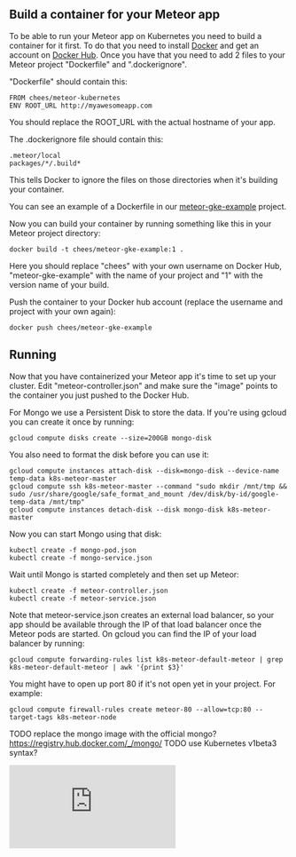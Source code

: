 Build a container for your Meteor app
-------------------------------------

To be able to run your Meteor app on Kubernetes you need to build a container for it first. To do that you need to install [Docker](https://www.docker.com) and get an account on [Docker Hub](https://hub.docker.com/). Once you have that you need to add 2 files to your Meteor project "Dockerfile" and ".dockerignore".

"Dockerfile" should contain this:

    FROM chees/meteor-kubernetes
    ENV ROOT_URL http://myawesomeapp.com

You should replace the ROOT_URL with the actual hostname of your app.

The .dockerignore file should contain this:

    .meteor/local
    packages/*/.build*

This tells Docker to ignore the files on those directories when it's building your container.

You can see an example of a Dockerfile in our [meteor-gke-example](https://github.com/Q42/meteor-gke-example) project.

Now you can build your container by running something like this in your Meteor project directory:

    docker build -t chees/meteor-gke-example:1 .

Here you should replace "chees" with your own username on Docker Hub, "meteor-gke-example" with the name of your project and "1" with the version name of your build.

Push the container to your Docker hub account (replace the username and project with your own again):

    docker push chees/meteor-gke-example



Running
-------

Now that you have containerized your Meteor app it's time to set up your cluster. Edit "meteor-controller.json" and make sure the "image" points to the container you just pushed to the Docker Hub.

For Mongo we use a Persistent Disk to store the data. If you're using gcloud you can create it once by running:

    gcloud compute disks create --size=200GB mongo-disk

You also need to format the disk before you can use it:

    gcloud compute instances attach-disk --disk=mongo-disk --device-name temp-data k8s-meteor-master
    gcloud compute ssh k8s-meteor-master --command "sudo mkdir /mnt/tmp && sudo /usr/share/google/safe_format_and_mount /dev/disk/by-id/google-temp-data /mnt/tmp"
    gcloud compute instances detach-disk --disk mongo-disk k8s-meteor-master

Now you can start Mongo using that disk:

    kubectl create -f mongo-pod.json
    kubectl create -f mongo-service.json

Wait until Mongo is started completely and then set up Meteor:

    kubectl create -f meteor-controller.json
    kubectl create -f meteor-service.json

Note that meteor-service.json creates an external load balancer, so your app should be available through the IP of that load balancer once the Meteor pods are started. On gcloud you can find the IP of your load balancer by running:

    gcloud compute forwarding-rules list k8s-meteor-default-meteor | grep k8s-meteor-default-meteor | awk '{print $3}'

You might have to open up port 80 if it's not open yet in your project. For example:

    gcloud compute firewall-rules create meteor-80 --allow=tcp:80 --target-tags k8s-meteor-node




TODO replace the mongo image with the official mongo? https://registry.hub.docker.com/_/mongo/
TODO use Kubernetes v1beta3 syntax?



[![Analytics](https://kubernetes-site.appspot.com/UA-36037335-10/GitHub/examples/meteor/README.md?pixel)]()
